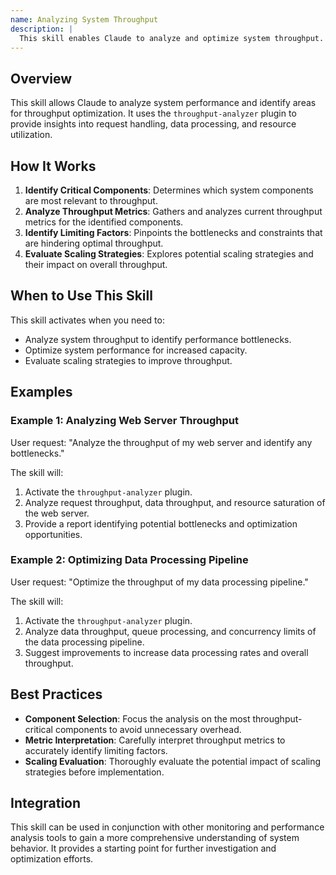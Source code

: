 ```yaml
---
name: Analyzing System Throughput
description: |
  This skill enables Claude to analyze and optimize system throughput. It is triggered when the user requests throughput analysis, performance improvements, or bottleneck identification. The skill uses the `throughput-analyzer` plugin to assess request throughput, data throughput, concurrency limits, queue processing, and resource saturation. Use this skill when the user mentions "analyze throughput", "optimize performance", "identify bottlenecks", or asks about system capacity. It helps determine limiting factors and evaluate scaling strategies.
---
```


## Overview

This skill allows Claude to analyze system performance and identify areas for throughput optimization. It uses the `throughput-analyzer` plugin to provide insights into request handling, data processing, and resource utilization.

## How It Works

1. **Identify Critical Components**: Determines which system components are most relevant to throughput.
2. **Analyze Throughput Metrics**: Gathers and analyzes current throughput metrics for the identified components.
3. **Identify Limiting Factors**: Pinpoints the bottlenecks and constraints that are hindering optimal throughput.
4. **Evaluate Scaling Strategies**: Explores potential scaling strategies and their impact on overall throughput.

## When to Use This Skill

This skill activates when you need to:
- Analyze system throughput to identify performance bottlenecks.
- Optimize system performance for increased capacity.
- Evaluate scaling strategies to improve throughput.

## Examples

### Example 1: Analyzing Web Server Throughput

User request: "Analyze the throughput of my web server and identify any bottlenecks."

The skill will:
1. Activate the `throughput-analyzer` plugin.
2. Analyze request throughput, data throughput, and resource saturation of the web server.
3. Provide a report identifying potential bottlenecks and optimization opportunities.

### Example 2: Optimizing Data Processing Pipeline

User request: "Optimize the throughput of my data processing pipeline."

The skill will:
1. Activate the `throughput-analyzer` plugin.
2. Analyze data throughput, queue processing, and concurrency limits of the data processing pipeline.
3. Suggest improvements to increase data processing rates and overall throughput.

## Best Practices

- **Component Selection**: Focus the analysis on the most throughput-critical components to avoid unnecessary overhead.
- **Metric Interpretation**: Carefully interpret throughput metrics to accurately identify limiting factors.
- **Scaling Evaluation**: Thoroughly evaluate the potential impact of scaling strategies before implementation.

## Integration

This skill can be used in conjunction with other monitoring and performance analysis tools to gain a more comprehensive understanding of system behavior. It provides a starting point for further investigation and optimization efforts.